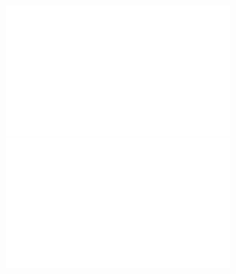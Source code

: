 ![](https://raw.githubusercontent.com/smsegal/github-stats/master/generated/overview.svg)
![](https://raw.githubusercontent.com/smsegal/github-stats/master/generated/languages.svg)
